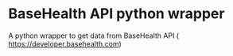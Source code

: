 # BaseHealth API python wrapper 
A python wrapper to get data from BaseHealth API ( https://developer.basehealth.com) 

